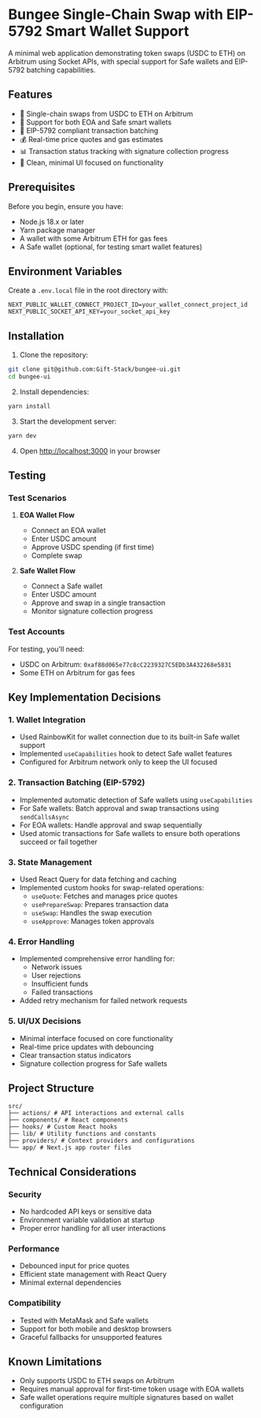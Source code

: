 # Bungee Single-Chain Swap with EIP-5792 Smart Wallet Support

A minimal web application demonstrating token swaps (USDC to ETH) on Arbitrum using Socket APIs, with special support for Safe wallets and EIP-5792 batching capabilities.

## Features

- 🔄 Single-chain swaps from USDC to ETH on Arbitrum
- 👛 Support for both EOA and Safe smart wallets
- 🔐 EIP-5792 compliant transaction batching
- 💰 Real-time price quotes and gas estimates
- 📊 Transaction status tracking with signature collection progress
- 🎨 Clean, minimal UI focused on functionality

## Prerequisites

Before you begin, ensure you have:

- Node.js 18.x or later
- Yarn package manager
- A wallet with some Arbitrum ETH for gas fees
- A Safe wallet (optional, for testing smart wallet features)

## Environment Variables

Create a `.env.local` file in the root directory with:

```env
NEXT_PUBLIC_WALLET_CONNECT_PROJECT_ID=your_wallet_connect_project_id
NEXT_PUBLIC_SOCKET_API_KEY=your_socket_api_key
```

## Installation

1. Clone the repository:

```bash
git clone git@github.com:Gift-Stack/bungee-ui.git
cd bungee-ui
```

2. Install dependencies:

```bash
yarn install
```

3. Start the development server:

```bash
yarn dev
```

4. Open [http://localhost:3000](http://localhost:3000) in your browser

## Testing

### Test Scenarios

1. **EOA Wallet Flow**

   - Connect an EOA wallet
   - Enter USDC amount
   - Approve USDC spending (if first time)
   - Complete swap

2. **Safe Wallet Flow**
   - Connect a Safe wallet
   - Enter USDC amount
   - Approve and swap in a single transaction
   - Monitor signature collection progress

### Test Accounts

For testing, you'll need:

- USDC on Arbitrum: `0xaf88d065e77c8cC2239327C5EDb3A432268e5831`
- Some ETH on Arbitrum for gas fees

## Key Implementation Decisions

### 1. Wallet Integration

- Used RainbowKit for wallet connection due to its built-in Safe wallet support
- Implemented `useCapabilities` hook to detect Safe wallet features
- Configured for Arbitrum network only to keep the UI focused

### 2. Transaction Batching (EIP-5792)

- Implemented automatic detection of Safe wallets using `useCapabilities`
- For Safe wallets: Batch approval and swap transactions using `sendCallsAsync`
- For EOA wallets: Handle approval and swap sequentially
- Used atomic transactions for Safe wallets to ensure both operations succeed or fail together

### 3. State Management

- Used React Query for data fetching and caching
- Implemented custom hooks for swap-related operations:
  - `useQuote`: Fetches and manages price quotes
  - `usePrepareSwap`: Prepares transaction data
  - `useSwap`: Handles the swap execution
  - `useApprove`: Manages token approvals

### 4. Error Handling

- Implemented comprehensive error handling for:
  - Network issues
  - User rejections
  - Insufficient funds
  - Failed transactions
- Added retry mechanism for failed network requests

### 5. UI/UX Decisions

- Minimal interface focused on core functionality
- Real-time price updates with debouncing
- Clear transaction status indicators
- Signature collection progress for Safe wallets

## Project Structure

```
src/
├── actions/ # API interactions and external calls
├── components/ # React components
├── hooks/ # Custom React hooks
├── lib/ # Utility functions and constants
├── providers/ # Context providers and configurations
└── app/ # Next.js app router files
```

## Technical Considerations

### Security

- No hardcoded API keys or sensitive data
- Environment variable validation at startup
- Proper error handling for all user interactions

### Performance

- Debounced input for price quotes
- Efficient state management with React Query
- Minimal external dependencies

### Compatibility

- Tested with MetaMask and Safe wallets
- Support for both mobile and desktop browsers
- Graceful fallbacks for unsupported features

## Known Limitations

- Only supports USDC to ETH swaps on Arbitrum
- Requires manual approval for first-time token usage with EOA wallets
- Safe wallet operations require multiple signatures based on wallet configuration
